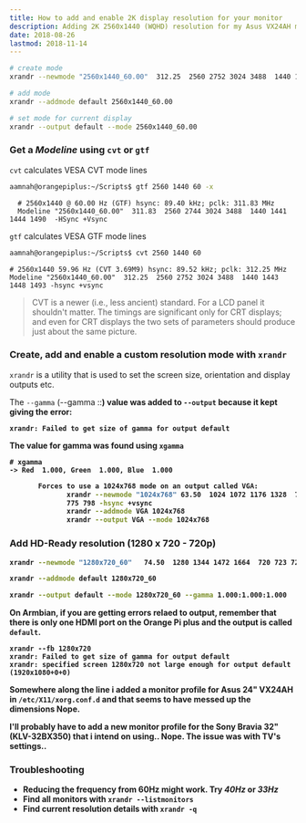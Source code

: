 ```yaml
---
title: How to add and enable 2K display resolution for your monitor
description: Adding 2K 2560x1440 (WQHD) resolution for my Asus VX24AH monitor on an Armbian based Orange Pi Plus 2
date: 2018-08-26
lastmod: 2018-11-14
---
```


```bash
# create mode
xrandr --newmode "2560x1440_60.00"  312.25  2560 2752 3024 3488  1440 1443 1448 1493 -Hsync +Vsync

# add mode
xrandr --addmode default 2560x1440_60.00

# set mode for current display
xrandr --output default --mode 2560x1440_60.00
```


### Get a _Modeline_ using `cvt` or `gtf` 

`cvt` calculates VESA CVT mode lines

```bash
aamnah@orangepiplus:~/Scripts$ gtf 2560 1440 60 -x
```

```
  # 2560x1440 @ 60.00 Hz (GTF) hsync: 89.40 kHz; pclk: 311.83 MHz
  Modeline "2560x1440_60.00"  311.83  2560 2744 3024 3488  1440 1441 1444 1490  -HSync +Vsync
```

`gtf` calculates VESA GTF mode lines

```bash
aamnah@orangepiplus:~/Scripts$ cvt 2560 1440 60
```

```
# 2560x1440 59.96 Hz (CVT 3.69M9) hsync: 89.52 kHz; pclk: 312.25 MHz
Modeline "2560x1440_60.00"  312.25  2560 2752 3024 3488  1440 1443 1448 1493 -hsync +vsync
```

> CVT is a newer (i.e., less ancient) standard. For a LCD panel it shouldn't matter. The timings are significant only for CRT displays; and even for CRT displays the two sets of parameters should produce just about the same picture.

### Create, add and enable a custom resolution mode with `xrandr`

`xrandr` is a utility that is used to set the screen size, orientation and display outputs etc.

The `--gamma` (--gamma <r>:<g>:<b>) value was added to `--output` because it kept giving the error:

```
xrandr: Failed to get size of gamma for output default
```

The value for gamma was found using `xgamma`

```
# xgamma
-> Red  1.000, Green  1.000, Blue  1.000
```


```bash
       Forces to use a 1024x768 mode on an output called VGA:
              xrandr --newmode "1024x768" 63.50  1024 1072 1176 1328  768  771
              775 798 -hsync +vsync
              xrandr --addmode VGA 1024x768
              xrandr --output VGA --mode 1024x768
```

### Add HD-Ready resolution (1280 x 720 - 720p)

```bash
xrandr --newmode "1280x720_60"   74.50  1280 1344 1472 1664  720 723 728 748 -hsync +vsync

xrandr --addmode default 1280x720_60

xrandr --output default --mode 1280x720_60 --gamma 1.000:1.000:1.000
```

On Armbian, if you are getting errors relaed to output, remember that there is only one HDMI port on the Orange Pi plus and the output is called `default`.


```
xrandr --fb 1280x720
xrandr: Failed to get size of gamma for output default
xrandr: specified screen 1280x720 not large enough for output default (1920x1080+0+0)
```

Somewhere along the line i added a monitor profile for Asus 24" VX24AH in `/etc/X11/xorg.conf.d` and that seems to have messed up the dimensions Nope.

I'll probably have to add a new monitor profile for the Sony Bravia 32" (KLV-32BX350) that i intend on using.. Nope. The issue was with TV's settings..

### Troubleshooting

- Reducing the frequency from 60Hz might work. Try _40Hz_ or _33Hz_
- Find all monitors with `xrandr --listmonitors`
- Find current resolution details with `xrandr -q`
